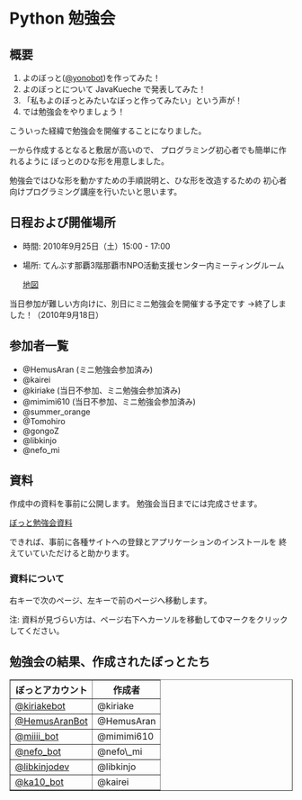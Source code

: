# Python 勉強会

## 概要
1. よのぼっと([@yonobot](http://twitter.com/yonobot))を作ってみた！
2. よのぼっとについて JavaKueche で発表してみた！
3. 「私もよのぼっとみたいなぼっと作ってみたい」という声が！
4. では勉強会をやりましょう！

こういった経緯で勉強会を開催することになりました。

一から作成するとなると敷居が高いので、
プログラミング初心者でも簡単に作れるように
ぼっとのひな形を用意しました。

勉強会ではひな形を動かすための手順説明と、ひな形を改造するための
初心者向けプログラミング講座を行いたいと思います。

## 日程および開催場所
- 時間: 2010年9月25日（土）15:00 - 17:00
- 場所: てんぶす那覇3階那覇市NPO活動支援センター内ミーティングルーム

  [地図](http://www.city.naha.okinawa.jp/npo/map.htm)

当日参加が難しい方向けに、別日にミニ勉強会を開催する予定です
→終了しました！（2010年9月18日）

## 参加者一覧
- @HemusAran (ミニ勉強会参加済み)
- @kairei 
- @kiriake (当日不参加、ミニ勉強会参加済み)
- @mimimi610 (当日不参加、ミニ勉強会参加済み)
- @summer\_orange
- @Tomohiro
- @gongoZ
- @libkinjo
- @nefo\_mi

## 資料

作成中の資料を事前に公開します。
勉強会当日までには完成させます。

[ぼっと勉強会資料](http://yono.github.com/static/twitterbot/slide.html)

できれば、事前に各種サイトへの登録とアプリケーションのインストールを
終えていていただけると助かります。

### 資料について
右キーで次のページ、左キーで前のページへ移動します。

注: 資料が見づらい方は、ページ右下へカーソルを移動してΦマークをクリック
してください。

## 勉強会の結果、作成されたぼっとたち

<table border="1" cellspacint="0">
<tr>
    <th>ぼっとアカウント</th>
    <th>作成者</th>
</tr>
<tr>
    <td><a href="http://twitter.com/kiriakebot">@kiriakebot</a></td>
    <td>@kiriake</td>
</tr>
<tr>
    <td><a href="http://twitter.com/HemusAranBot">@HemusAranBot</a></td>
    <td>@HemusAran</td>
</tr>
<tr>
    <td><a href="http://twitter.com/miiii_bot">@miiii_bot</a></td>
    <td>@mimimi610</td>
</tr>
<tr>
    <td><a href="http://twitter.com/nefo_bot">@nefo_bot</a></td>
    <td>@nefo\_mi</td>
</tr>
<tr>
    <td><a href="http://twitter.com/libkinjodev">@libkinjodev</a></td>
    <td>@libkinjo</td>
</tr>
<tr>
    <td><a href="http://twitter.com/ka10_bot">@ka10_bot</a></td>
    <td>@kairei</td>
</tr>
</table>

